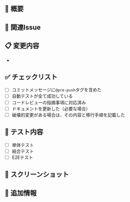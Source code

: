 <!--
  開発フロー:
  1. developブランチから新しいブランチを作成
  2. 作成したブランチで変更を実装
  3. Pull Requestを作成
  4. レビュー後にdevelopブランチにマージ
-->

## 📝 概要

<!-- 変更内容を簡潔に説明してください -->

## 🔄 関連Issue

<!-- 関連するIssueがあれば記載してください -->
<!-- 例: Closes #123, Related to #456 -->

## 📋 変更内容

<!-- 主な変更点を箇条書きで記載してください -->

-

## ✅ チェックリスト

- [ ] コミットメッセージに`@pre-push`タグを含めた
- [ ] 自動テストが全て成功している
- [ ] コードレビューの指摘事項に対応済み
- [ ] ドキュメントを更新した（必要な場合）
- [ ] 破壊的変更がある場合は、その内容と移行手順を記載した

## 🧪 テスト内容

<!-- 実施したテストの内容を記載してください -->

- [ ] 単体テスト
- [ ] 結合テスト
- [ ] E2Eテスト

## 📸 スクリーンショット

<!-- UI変更がある場合は、before/afterのスクリーンショットを添付してください -->

## 📝 追加情報

<!-- レビュアーに伝えたい補足情報があれば記載してください -->
